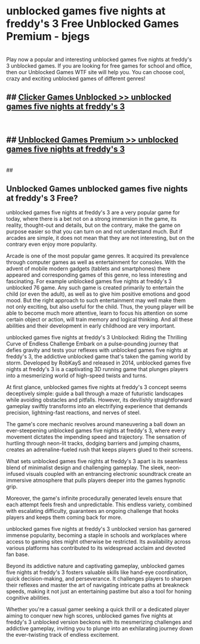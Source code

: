 # unblocked games five nights at freddy's 3  Free Unblocked Games Premium - bjegs <br>
<br>
Play now a popular and interesting unblocked games five nights at freddy's 3 unblocked games. If you are looking for free games for school and office, then our Unblocked Games WTF site will help you. You can choose cool, crazy and exciting unblocked games of different genres!


## ##  [Clicker Games Unblocked >> unblocked games five nights at freddy's 3](http://freeplayer.one?title=unblocked_games_five_nights_at_freddy's_3&ref=UGames)
  <br>

##  ## [Unblocked Games Premium >> unblocked games five nights at freddy's 3](http://freeplayer.one?title=unblocked_games_five_nights_at_freddy's_3&ref=UGames)
  <br>
  ##



## Unblocked Games unblocked games five nights at freddy's 3 Free?

unblocked games five nights at freddy's 3 are a very popular game for today, where there is a bet not on a strong immersion in the game, its reality, thought-out and details, but on the contrary, make the game on purpose easier so that you can turn on and not understand much. But if arcades are simple, it does not mean that they are not interesting, but on the contrary even enjoy more popularity.

Arcade is one of the most popular game genres. It acquired its prevalence through computer games as well as entertainment for consoles. With the advent of mobile modern gadgets (tablets and smartphones) there appeared and corresponding games of this genre, no less interesting and fascinating. For example unblocked games five nights at freddy's 3 unblocked 76 game. Any such game is created primarily to entertain the child (or even the adult), as well as to give him positive emotions and good mood. But the right approach to such entertainment may well make them not only exciting, but also useful for the child. Thus, the young player will be able to become much more attentive, learn to focus his attention on some certain object or action, will train memory and logical thinking. And all these abilities and their development in early childhood are very important.

unblocked games five nights at freddy's 3 Unblocked: Riding the Thrilling Curve of Endless Challenge
Embark on a pulse-pounding journey that defies gravity and tests your reflexes with unblocked games five nights at freddy's 3, the addictive unblocked game that's taken the gaming world by storm. Developed by RobKayS and released in 2014, unblocked games five nights at freddy's 3 is a captivating 3D running game that plunges players into a mesmerizing world of high-speed twists and turns.

At first glance, unblocked games five nights at freddy's 3 concept seems deceptively simple: guide a ball through a maze of futuristic landscapes while avoiding obstacles and pitfalls. However, its devilishly straightforward gameplay swiftly transforms into an electrifying experience that demands precision, lightning-fast reactions, and nerves of steel.

The game's core mechanic revolves around maneuvering a ball down an ever-steepening unblocked games five nights at freddy's 3, where every movement dictates the impending speed and trajectory. The sensation of hurtling through neon-lit tracks, dodging barriers and jumping chasms, creates an adrenaline-fueled rush that keeps players glued to their screens.

What sets unblocked games five nights at freddy's 3 apart is its seamless blend of minimalist design and challenging gameplay. The sleek, neon-infused visuals coupled with an entrancing electronic soundtrack create an immersive atmosphere that pulls players deeper into the games hypnotic grip.

Moreover, the game's infinite procedurally generated levels ensure that each attempt feels fresh and unpredictable. This endless variety, combined with escalating difficulty, guarantees an ongoing challenge that hooks players and keeps them coming back for more.

unblocked games five nights at freddy's 3 unblocked version has garnered immense popularity, becoming a staple in schools and workplaces where access to gaming sites might otherwise be restricted. Its availability across various platforms has contributed to its widespread acclaim and devoted fan base.

Beyond its addictive nature and captivating gameplay, unblocked games five nights at freddy's 3 fosters valuable skills like hand-eye coordination, quick decision-making, and perseverance. It challenges players to sharpen their reflexes and master the art of navigating intricate paths at breakneck speeds, making it not just an entertaining pastime but also a tool for honing cognitive abilities.

Whether you're a casual gamer seeking a quick thrill or a dedicated player aiming to conquer new high scores, unblocked games five nights at freddy's 3 unblocked version beckons with its mesmerizing challenges and addictive gameplay, inviting you to plunge into an exhilarating journey down the ever-twisting track of endless excitement.
